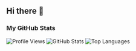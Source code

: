 ## Hi there 👋

### My GitHub Stats

![Profile Views](https://komarev.com/ghpvc/?username=matheo-lm)
![GitHub Stats](https://github-readme-stats.vercel.app/api?username=matheo-lm&show_icons=true)
![Top Languages](https://github-readme-stats.vercel.app/api/top-langs/?username=matheo-lm&layout=compact)
